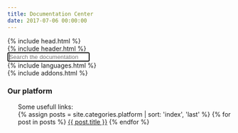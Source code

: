 ```yaml
---
title: Documentation Center
date: 2017-07-06 00:00:00
---
```


<html>
  {% include head.html %}
  <body>
    <main>
      {% include header.html %}
      <div class="container main-content">
        <div class="row">
          <div class="search-index">
            <div class="search-form">
              <input type="text" class="form-control" id="search-input" placeholder="Search the documentation" autofocus="true">
            </div>
          </div>
        </div>
        <div class="row languages">
          {% include languages.html %}
        </div>
        <div class="row addons">
          {% include addons.html %}
        </div>
        <div class="row platform">
          <h3>Our platform</h3>
          <div class="col-12">
            <ul>
              Some usefull links:
              <div class="row">
                {% assign posts = site.categories.platform | sort: 'index', 'last' %}
                {% for post in posts %}
                  <a href="{{ post.url }}"> {{ post.title }}</a>
                {% endfor %}
              </div>
            </ul>
          </div>
        </div>
      </div>
    </main>
  </body>
</html>

